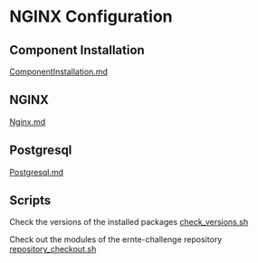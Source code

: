 # NGINX Configuration

## Component Installation

[ComponentInstallation.md](component-installation/ComponentInstallation.md)

## NGINX

[Nginx.md](nginx/nginx.md)

## Postgresql

[Postgresql.md](postgresql/postgresql.md)

## Scripts

Check the versions of the installed packages
[check_versions.sh](scripts/check_versions.sh)

Check out the modules of the ernte-challenge repository
[repository_checkout.sh](scripts/repository_checkout.sh)
